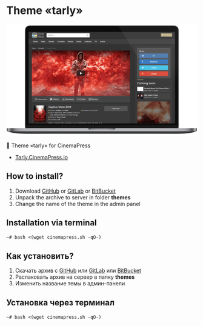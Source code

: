 # Theme «tarly»

![Theme «tarly» for CinemaPress](https://raw.githubusercontent.com/CinemaPress/Theme-Tarly/master/screenshot.png "Theme «tarly» for CinemaPress")

:art: Theme «tarly» for CinemaPress

- [Tarly.CinemaPress.io](http://Tarly.CinemaPress.io/)

## How to install?
1. Download [GitHub](https://github.com/CinemaPress/Theme-Tarly/archive/master.zip) or [GitLab](https://gitlab.com/CinemaPress/Theme-Tarly/repository/archive.zip) or [BitBucket](https://bitbucket.org/cinemapress/theme-tarly/get/master.zip)
2. Unpack the archive to server in folder **themes**
3. Change the name of the theme in the admin panel

## Installation via terminal
```
~# bash <(wget cinemapress.sh -qO-)
```

## Как установить?
1. Скачать архив с [GitHub](https://github.com/CinemaPress/Theme-Tarly/archive/master.zip) или [GitLab](https://gitlab.com/CinemaPress/Theme-Tarly/repository/archive.zip) или [BitBucket](https://bitbucket.org/cinemapress/theme-tarly/get/master.zip)
2. Распаковать архив на сервер в папку **themes**
3. Изменить название темы в админ-панели

## Установка через терминал
```
~# bash <(wget cinemapress.sh -qO-)
```